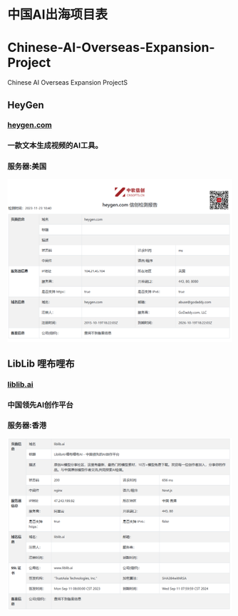 # 中国AI出海项目表
# Chinese-AI-Overseas-Expansion-Project
Chinese AI Overseas Expansion ProjectS

## HeyGen
### [heygen.com](https://www.heygen.com/)
### 一款文本生成视频的AI工具。
### 服务器:美国
![检测图片](/images/heygen.png)

##

## LibLib 哩布哩布
### [liblib.ai](https://www.liblib.ai/)
### 中国领先AI创作平台
### 服务器:香港
![检测图片](/images/liblib.png)
